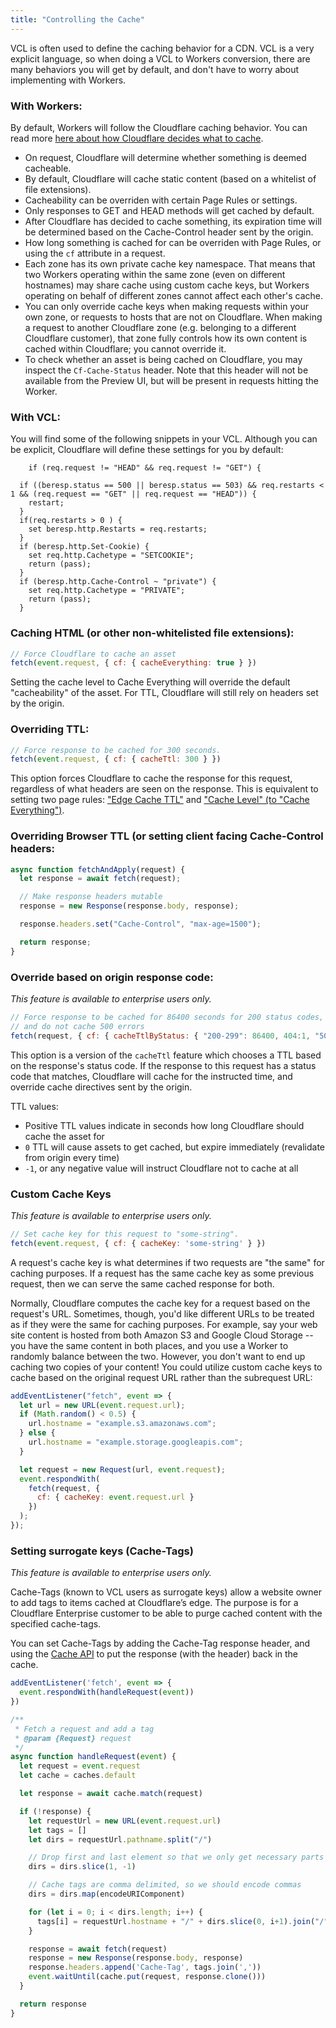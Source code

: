 ```yaml
---
title: "Controlling the Cache"
---
```


VCL is often used to define the caching behavior for a CDN. VCL is a very explicit language, so when doing a VCL to Workers conversion, there are many behaviors you will get by default, and don't have to worry about implementing with Workers.

### With Workers:

By default, Workers will follow the Cloudflare caching behavior. You can read more [here about how Cloudflare decides what to cache](https://support.cloudflare.com/hc/en-us/articles/202775670-How-Do-I-Tell-Cloudflare-What-to-Cache-).

 - On request, Cloudflare will determine whether something is deemed cacheable.
 - By default, Cloudflare will cache static content (based on a whitelist of file extensions).
 - Cacheability can be overriden with certain Page Rules or settings.
 - Only responses to GET and HEAD methods will get cached by default.
 - After Cloudflare has decided to cache something, its expiration time will be determined based on the Cache-Control header sent by the origin.
- How long something is cached for can be overriden with Page Rules, or using the `cf` attribute in a request.
- Each zone has its own private cache key namespace. That means that two Workers operating within the same zone (even on different hostnames) may share cache using custom cache keys, but Workers operating on behalf of different zones cannot affect each other's cache.
- You can only override cache keys when making requests within your own zone, or requests to hosts that are not on Cloudflare. When making a request to another Cloudflare zone (e.g. belonging to a different Cloudflare customer), that zone fully controls how its own content is cached within Cloudflare; you cannot override it.
- To check whether an asset is being cached on Cloudflare, you may inspect the `Cf-Cache-Status` header. Note that this header will not be available from the Preview UI, but will be present in requests hitting the Worker.

### With VCL:

You will find some of the following snippets in your VCL. Although you can be explicit, Cloudflare will define these settings for you by default:

```vcl
    if (req.request != "HEAD" && req.request != "GET") {
```

```vcl
  if ((beresp.status == 500 || beresp.status == 503) && req.restarts < 1 && (req.request == "GET" || req.request == "HEAD")) {
    restart;
  }
  if(req.restarts > 0 ) {
    set beresp.http.Restarts = req.restarts;
  }
  if (beresp.http.Set-Cookie) {
    set req.http.Cachetype = "SETCOOKIE";
    return (pass);
  }
  if (beresp.http.Cache-Control ~ "private") {
    set req.http.Cachetype = "PRIVATE";
    return (pass);
  }

```

### Caching HTML (or other non-whitelisted file extensions):
```javascript
// Force Cloudflare to cache an asset
fetch(event.request, { cf: { cacheEverything: true } })
```

Setting the cache level to Cache Everything will override the default "cacheability" of the asset. For TTL, Cloudflare will still rely on headers set by the origin.

### Overriding TTL:

```javascript
// Force response to be cached for 300 seconds.
fetch(event.request, { cf: { cacheTtl: 300 } })
```

This option forces Cloudflare to cache the response for this request, regardless of what headers are seen on the response. This is equivalent to setting two page rules: ["Edge Cache TTL"](https://support.cloudflare.com/hc/en-us/articles/200168376-What-does-edge-cache-expire-TTL-mean-) and ["Cache Level" (to "Cache Everything")](https://support.cloudflare.com/hc/en-us/articles/200172266-What-do-the-custom-caching-options-mean-in-Page-Rules-).

### Overriding Browser TTL (or setting client facing Cache-Control headers:

```javascript
async function fetchAndApply(request) {
  let response = await fetch(request);

  // Make response headers mutable
  response = new Response(response.body, response);

  response.headers.set("Cache-Control", "max-age=1500");

  return response;
}
```

### Override based on origin response code:

*This feature is available to enterprise users only.*

```javascript
// Force response to be cached for 86400 seconds for 200 status codes, 1 second for 404,
// and do not cache 500 errors
fetch(request, { cf: { cacheTtlByStatus: { "200-299": 86400, 404:1, "500-599": 0 } } })
```

This option is a version of the `cacheTtl` feature which chooses a TTL based on the response's status code. If the response to this request has a status code that matches, Cloudflare will cache for the instructed time, and override cache directives sent by the origin.

TTL values:

 - Positive TTL values indicate in seconds how long Cloudflare should cache the asset for
 - `0` TTL will cause assets to get cached, but expire immediately (revalidate from origin every time)
 - `-1`, or any negative value will instruct Cloudflare not to cache at all

### Custom Cache Keys

*This feature is available to enterprise users only.*

```javascript
// Set cache key for this request to "some-string".
fetch(event.request, { cf: { cacheKey: 'some-string' } })
```

A request's cache key is what determines if two requests are "the same" for caching purposes. If a request has the same cache key as some previous request, then we can serve the same cached response for both.

Normally, Cloudflare computes the cache key for a request based on the request's URL. Sometimes, though, you'd like different URLs to be treated as if they were the same for caching purposes. For example, say your web site content is hosted from both Amazon S3 and Google Cloud Storage -- you have the same content in both places, and you use a Worker to randomly balance between the two. However, you don't want to end up caching two copies of your content! You could utilize custom cache keys to cache based on the original request URL rather than the subrequest URL:

```javascript
addEventListener("fetch", event => {
  let url = new URL(event.request.url);
  if (Math.random() < 0.5) {
    url.hostname = "example.s3.amazonaws.com";
  } else {
    url.hostname = "example.storage.googleapis.com";
  }

  let request = new Request(url, event.request);
  event.respondWith(
    fetch(request, {
      cf: { cacheKey: event.request.url }
    })
  );
});
```
### Setting surrogate keys (Cache-Tags)

*This feature is available to enterprise users only.*

Cache-Tags (known to VCL users as surrogate keys) allow a website owner to add tags to items cached at Cloudflare’s edge. The purpose is for a Cloudflare Enterprise customer to be able to purge cached content with the specified cache-tags.

You can set Cache-Tags by adding the Cache-Tag response header, and using the [Cache API](/archive/reference/cache-api/) to put the response (with the header) back in the cache.

```javascript
addEventListener('fetch', event => {
  event.respondWith(handleRequest(event))
})

/**
 * Fetch a request and add a tag
 * @param {Request} request
 */
async function handleRequest(event) {
  let request = event.request
  let cache = caches.default

  let response = await cache.match(request)

  if (!response) {
    let requestUrl = new URL(event.request.url)
    let tags = []
    let dirs = requestUrl.pathname.split("/")

    // Drop first and last element so that we only get necessary parts of the path
    dirs = dirs.slice(1, -1)

    // Cache tags are comma delimited, so we should encode commas
    dirs = dirs.map(encodeURIComponent)

    for (let i = 0; i < dirs.length; i++) {
      tags[i] = requestUrl.hostname + "/" + dirs.slice(0, i+1).join("/") + "/*"
    }

    response = await fetch(request)
    response = new Response(response.body, response)
    response.headers.append('Cache-Tag', tags.join(','))
    event.waitUntil(cache.put(request, response.clone()))
  }

  return response
}
```
